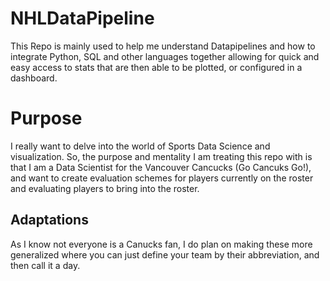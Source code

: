 # NHLDataPipeline
This Repo is mainly used to help me understand Datapipelines and how to integrate Python, SQL and other languages together allowing for quick and easy access to stats that are then able to be plotted, or configured in a dashboard.

# Purpose
I really want to delve into the world of Sports Data Science and visualization. So, the purpose and mentality I am treating this repo with is that I am a Data Scientist for the Vancouver Cancucks (Go Cancuks Go!), and want to create evaluation schemes for players currently on the roster and evaluating players to bring into the roster. 

## Adaptations
As I know not everyone is a Canucks fan, I do plan on making these more generalized where you can just define your team by their abbreviation, and then call it a day. 

